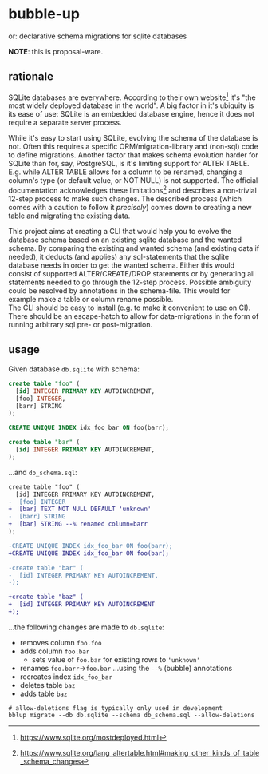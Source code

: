 # bubble-up

or: declarative schema migrations for sqlite databases

**NOTE**: this is proposal-ware.

## rationale

SQLite databases are everywhere. According to their own website[^1] it's "the most widely deployed database in the world".
A big factor in it's ubiquity is its ease of use: SQLite is an embedded database engine, hence it does not require a separate server process.

While it's easy to start using SQLite, evolving the schema of the database is not. Often this requires a specific ORM/migration-library and (non-sql) code to define migrations.
Another factor that makes schema evolution harder for SQLite than for, say, PostgreSQL, is it's limiting support for ALTER TABLE.
E.g. while ALTER TABLE allows for a column to be renamed, changing a column's type (or default value, or NOT NULL) is not supported.
The official documentation acknowledges these limitations[^2] and describes a non-trivial 12-step process to make such changes. The described process (which comes with a caution to follow it *precisely*) comes down to creating a new table and migrating the existing data.

This project aims at creating a CLI that would help you to evolve the database schema based on an existing sqlite database and the wanted schema.
By comparing the existing and wanted schema (and existing data if needed), it deducts (and applies) any sql-statements that the sqlite database needs in order to get the wanted schema.
Either this would consist of supported ALTER/CREATE/DROP statements or by generating all statements needed to go through the 12-step process.
Possible ambiguity could be resolved by annotations in the schema-file. This would for example make a table or column rename possible.  
The CLI should be easy to install (e.g. to make it convenient to use on CI). There should be an escape-hatch to allow for data-migrations in the form of running arbitrary sql pre- or post-migration.


[^1]: https://www.sqlite.org/mostdeployed.html
[^2]: https://www.sqlite.org/lang_altertable.html#making_other_kinds_of_table_schema_changes

## usage

Given database `db.sqlite` with schema:
```sql
create table "foo" (
  [id] INTEGER PRIMARY KEY AUTOINCREMENT,
  [foo] INTEGER,
  [barr] STRING
);

CREATE UNIQUE INDEX idx_foo_bar ON foo(barr);

create table "bar" (
  [id] INTEGER PRIMARY KEY AUTOINCREMENT,
);
```

...and `db_schema.sql`:
```diff
create table "foo" (
  [id] INTEGER PRIMARY KEY AUTOINCREMENT,
-  [foo] INTEGER
+  [bar] TEXT NOT NULL DEFAULT 'unknown'
-  [barr] STRING
+  [bar] STRING --% renamed column=barr
);

-CREATE UNIQUE INDEX idx_foo_bar ON foo(barr);
+CREATE UNIQUE INDEX idx_foo_bar ON foo(bar);

-create table "bar" (
-  [id] INTEGER PRIMARY KEY AUTOINCREMENT,
-);

+create table "baz" (
+  [id] INTEGER PRIMARY KEY AUTOINCREMENT
+);
```

...the following changes are made to `db.sqlite`:
* removes column `foo.foo`  
* adds column `foo.bar`  
  * sets value of `foo.bar` for existing rows to `'unknown'`
* renames `foo.barr`->`foo.bar`
  ...using the `--%` (bubble) annotations
* recreates index `idx_foo_bar`
* deletes table `baz`  
* adds table `baz`
  
```
# allow-deletions flag is typically only used in development
bblup migrate --db db.sqlite --schema db_schema.sql --allow-deletions
```
